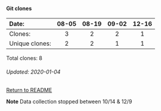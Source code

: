 #### Git clones
Date:    |        08-05   |       08-19   |  09-02  |  12-16
|:---    |:---:   |:---:  |:---:  |:---:
Clones:  |        3       |       2       |  2      |  1
Unique   clones:  |       2       |       2  |      1  |      1

Total clones: 8
###### Updated: 2020-01-04

[Return to README](https://github.com/BradleyA/pi-wifi#traffic)

**Note**  Data collection stopped between 10/14 & 12/9
